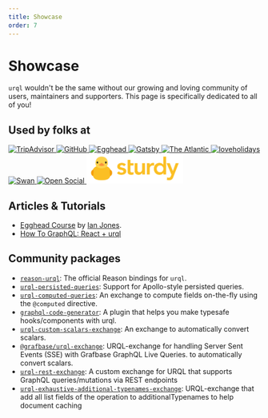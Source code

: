 ```yaml
---
title: Showcase
order: 7
---
```


# Showcase

`urql` wouldn't be the same without our growing and loving community of users,
maintainers and supporters. This page is specifically dedicated to all of you!

## Used by folks at

<a href="https://tripadvisor.com">
<img alt="TripAdvisor" height="60" src="./assets/logos/tripadvisor.png" />
</a>

<a href="https://github.com">
<img alt="GitHub" height="60" src="./assets/logos/github.png" />
</a>

<a href="https://egghead.io">
<img alt="Egghead" height="60" src="./assets/logos/egghead.png" />
</a>

<a href="https://gatsbyjs.org">
<img alt="Gatsby" height="60" src="./assets/logos/gatsby.png" />
</a>

<a href="https://theatlantic.com/science/">
<img alt="The Atlantic" height="60" src="./assets/logos/the-atlantic.png" />
</a>

<a href="https://www.loveholidays.com">
<img alt="loveholidays" height="60" src="./assets/logos/loveholidays.png" />
</a>

<a href="https://www.swan.io/">
<img alt="Swan" height="60" src="./assets/logos/swan.png" />
</a>

<a href="https://www.getopensocial.com">
<img alt="Open Social" height="60" src="./assets/logos/open-social.png" />
</a>

<a href="https://getsturdy.com/">
<img alt="Sturdy" height="60" src="./assets/logos/sturdy.png" />
</a>

## Articles & Tutorials

- [Egghead Course](https://egghead.io/lessons/graphql-set-up-an-urql-graphql-provider-in-react?pl=introduction-to-urql-a-react-graphql-client-faaa2bf5)
  by [Ian Jones](https://twitter.com/_jonesian).
- [How To GraphQL: React + urql](https://www.howtographql.com/react-urql/0-introduction/)

## Community packages

- [`reason-urql`](https://github.com/FormidableLabs/reason-urql): The official Reason bindings for
  `urql`.
- [`urql-persisted-queries`](https://github.com/Daniel15/urql-persisted-queries): Support for
  Apollo-style persisted queries.
- [`urql-computed-queries`](https://github.com/Drawbotics/urql-computed-exchange): An exchange to
  compute fields on-the-fly using the `@computed` directive.
- [`graphql-code-generator`](https://graphql-code-generator.com/docs/plugins/typescript-urql): A plugin
  that helps you make typesafe hooks/components with urql.
- [`urql-custom-scalars-exchange`](https://github.com/clentfort/urql-custom-scalars-exchange): An exchange
  to automatically convert scalars.
- [`@grafbase/urql-exchange`](https://github.com/grafbase/playground/tree/main/packages/grafbase-urql-exchange): URQL-exchange for handling Server Sent Events (SSE) with Grafbase GraphQL Live Queries.
  to automatically convert scalars.
- [`urql-rest-exchange`](https://github.com/iamsavani/urql-rest-exchange): A custom exchange for URQL that supports GraphQL queries/mutations via REST endpoints
- [`urql-exhaustive-additional-typenames-exchange`](https://github.com/route06/urql-exhaustive-additional-typenames-exchange): URQL-exchange that add all list fields of the operation to additionalTypenames to help document caching
